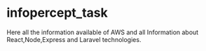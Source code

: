 # infopercept_task
Here all the information available of AWS and all Information about React,Node,Express and Laravel technologies.
